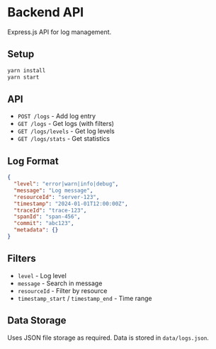 # Backend API

Express.js API for log management.

## Setup

```bash
yarn install
yarn start
```

## API

- `POST /logs` - Add log entry
- `GET /logs` - Get logs (with filters)
- `GET /logs/levels` - Get log levels
- `GET /logs/stats` - Get statistics

## Log Format

```json
{
  "level": "error|warn|info|debug",
  "message": "Log message",
  "resourceId": "server-123",
  "timestamp": "2024-01-01T12:00:00Z",
  "traceId": "trace-123",
  "spanId": "span-456",
  "commit": "abc123",
  "metadata": {}
}
```

## Filters

- `level` - Log level
- `message` - Search in message
- `resourceId` - Filter by resource
- `timestamp_start` / `timestamp_end` - Time range

## Data Storage

Uses JSON file storage as required. Data is stored in `data/logs.json`. 